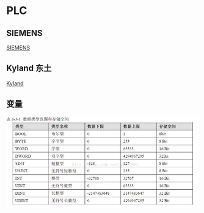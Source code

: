 # PLC

## SIEMENS
[SIEMENS](Kyland/README.md)

## Kyland 东土

[Kyland](Kyland/README.md)


## 变量
![](src/img/VariableType.png)

